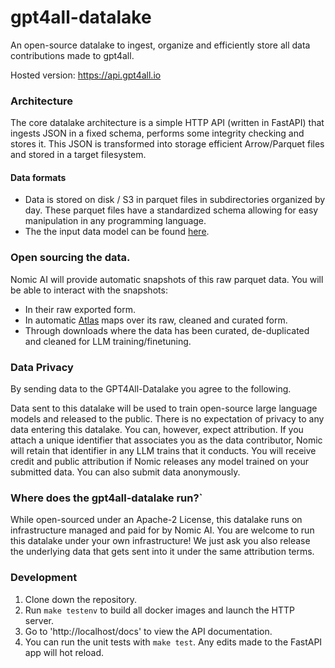 # gpt4all-datalake
An open-source datalake to ingest, organize and efficiently store all data contributions made to gpt4all.

Hosted version: https://api.gpt4all.io

### Architecture
The core datalake architecture is a simple HTTP API (written in FastAPI) that ingests JSON in a fixed schema, performs some integrity checking and stores it. This JSON is transformed into storage efficient Arrow/Parquet files and stored in a target filesystem.

#### Data formats
- Data is stored on disk / S3 in parquet files in subdirectories organized by day. These parquet files have a standardized schema allowing for easy manipulation in any programming language.
- The the input data model can be found [here](api/app/api_v1/models/models.py).

### Open sourcing the data.
Nomic AI will provide automatic snapshots of this raw parquet data.
You will be able to interact with the snapshots:
- In their raw exported form.
- In automatic [Atlas](https://atlas.nomic.ai/) maps over its raw, cleaned and curated form.
- Through downloads where the data has been curated, de-duplicated and cleaned for LLM training/finetuning.


### Data Privacy
By sending data to the GPT4All-Datalake you agree to the following.

Data sent to this datalake will be used to train open-source large language models and released to the public.
There is no expectation of privacy to any data entering this datalake. You can, however, expect attribution. If you attach a unique identifier
that associates you as the data contributor, Nomic will retain that identifier in any LLM trains that it conducts.
You will receive credit and public attribution if Nomic releases any model trained on your submitted data.
You can also submit data anonymously.


### Where does the gpt4all-datalake run?`
While open-sourced under an Apache-2 License, this datalake runs on infrastructure managed and paid for by Nomic AI.
You are welcome to run this datalake under your own infrastructure! We just ask you also release the underlying data
that gets sent into it under the same attribution terms.


### Development
1. Clone down the repository.
2. Run `make testenv` to build all docker images and launch the HTTP server.
3. Go to 'http://localhost/docs' to view the API documentation.
4. You can run the unit tests with `make test`. Any edits made to the FastAPI app will hot reload.
